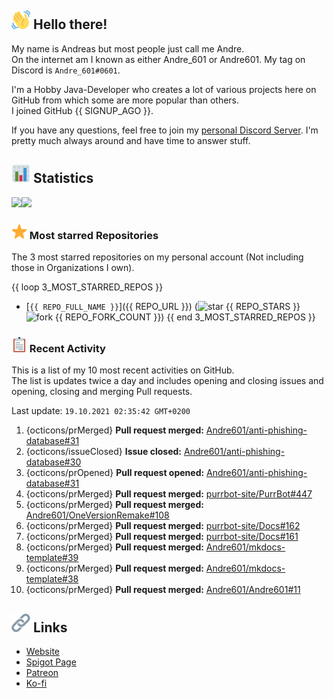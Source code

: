 <!-- Links -->
[purr]: https://purrbot.site
[discord]: https://discord.gg/6dazXp6
[website]: https://andre601.ch
[spigot]: https://www.spigotmc.org/resources/authors/56829/
[patreon]: https://patreon.com/andre_601
[ko-fi]: https://ko-fi.com/andre_601

<!-- SVGs -->
[star]: https://cdn.jsdelivr.net/gh/Readme-Workflows/Readme-Icons@main/icons/octicons/StarredRepository.svg
[fork]: https://cdn.jsdelivr.net/gh/Readme-Workflows/Readme-Icons@main/icons/octicons/ForkedRepository.svg

## <img alt="emoji" src="https://raw.githubusercontent.com/twitter/twemoji/master/assets/svg/1f44b.svg" height="30em"> Hello there!
My name is Andreas but most people just call me Andre.  
On the internet am I known as either Andre_601 or Andre601. My tag on Discord is `Andre_601#0601`.

I'm a Hobby Java-Developer who creates a lot of various projects here on GitHub from which some are more popular than others.  
I joined GitHub {{ SIGNUP_AGO }}.

If you have any questions, feel free to join my [personal Discord Server][discord]. I'm pretty much always around and have time to answer stuff.

## <img alt="emoji" src="https://raw.githubusercontent.com/twitter/twemoji/master/assets/svg/1f4ca.svg" height="30em"> Statistics
<img height="195px" src="https://github-readme-stats.vercel.app/api?username=Andre601&show_icons=true&hide_rank=true&title_color=3498db&bg_color=ffffff00&text_color=718096&disable_animations=true"><img height="195px" src="https://github-readme-stats.vercel.app/api/top-langs?username=Andre601&layout=compact&title_color=3498db&bg_color=ffffff00&text_color=718096">

### <img alt="emoji" src="https://raw.githubusercontent.com/twitter/twemoji/master/assets/svg/2b50.svg" height="25em"> Most starred Repositories
The 3 most starred repositories on my personal account (Not including those in Organizations I own).

{{ loop 3_MOST_STARRED_REPOS }}
- [`{{ REPO_FULL_NAME }}`]({{ REPO_URL }}) (![star] {{ REPO_STARS }} ![fork] {{ REPO_FORK_COUNT }})
{{ end 3_MOST_STARRED_REPOS }}

### <img alt="emoji" src="https://raw.githubusercontent.com/twitter/twemoji/master/assets/svg/1f4cb.svg" height="25em"> Recent Activity
This is a list of my 10 most recent activities on GitHub.  
The list is updates twice a day and includes opening and closing issues and opening, closing and merging Pull requests.

<!--RECENT_ACTIVITY:last_update-->
Last update: `19.10.2021 02:35:42 GMT+0200`
<!--RECENT_ACTIVITY:last_update_end-->
<!--RECENT_ACTIVITY:start-->
1. {octicons/prMerged} **Pull request merged:** [Andre601/anti-phishing-database#31](https://github.com/Andre601/anti-phishing-database/pull/31)
2. {octicons/issueClosed} **Issue closed:** [Andre601/anti-phishing-database#30](https://github.com/Andre601/anti-phishing-database/issues/30)
3. {octicons/prOpened} **Pull request opened:** [Andre601/anti-phishing-database#31](https://github.com/Andre601/anti-phishing-database/pull/31)
4. {octicons/prMerged} **Pull request merged:** [purrbot-site/PurrBot#447](https://github.com/purrbot-site/PurrBot/pull/447)
5. {octicons/prMerged} **Pull request merged:** [Andre601/OneVersionRemake#108](https://github.com/Andre601/OneVersionRemake/pull/108)
6. {octicons/prMerged} **Pull request merged:** [purrbot-site/Docs#162](https://github.com/purrbot-site/Docs/pull/162)
7. {octicons/prMerged} **Pull request merged:** [purrbot-site/Docs#161](https://github.com/purrbot-site/Docs/pull/161)
8. {octicons/prMerged} **Pull request merged:** [Andre601/mkdocs-template#39](https://github.com/Andre601/mkdocs-template/pull/39)
9. {octicons/prMerged} **Pull request merged:** [Andre601/mkdocs-template#38](https://github.com/Andre601/mkdocs-template/pull/38)
10. {octicons/prMerged} **Pull request merged:** [Andre601/Andre601#11](https://github.com/Andre601/Andre601/pull/11)
<!--RECENT_ACTIVITY:end-->

## <img alt="emoji" src="https://raw.githubusercontent.com/twitter/twemoji/master/assets/svg/1f517.svg" height="30em"> Links
- [Website]
- [Spigot Page][spigot]
- [Patreon]
- [Ko-fi]
